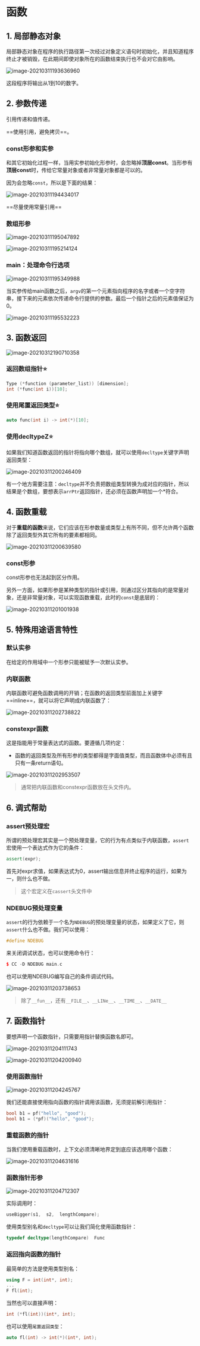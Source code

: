 # 函数

## 1. 局部静态对象

局部静态对象在程序的执行路径第一次经过对象定义语句时初始化，并且知道程序终止才被销毁，在此期间即使对象所在的函数结束执行也不会对它由影响。

![image-20210311193636960](第六章——函数.assets/image-20210311193636960.png)

这段程序将输出从1到10的数字。



## 2. 参数传递

引用传递和值传递。

==使用引用，避免拷贝==。

### const形参和实参

和其它初始化过程一样，当用实参初始化形参时，会忽略掉**顶层const**。当形参有**顶层const**时，传给它常量对象或者非常量对象都是可以的。

因为会忽略`const`，所以是下面的结果：

![image-20210311194434017](第六章——函数.assets/image-20210311194434017.png)

==尽量使用常量引用==

### 数组形参

![image-20210311195047892](第六章——函数.assets/image-20210311195047892.png)

![image-20210311195214124](第六章——函数.assets/image-20210311195214124.png)

### main：处理命令行选项

![image-20210311195349988](第六章——函数.assets/image-20210311195349988.png)

当实参传给main函数之后，`argv`的第一个元素指向程序的名字或者一个空字符串，接下来的元素依次传递命令行提供的参数。最后一个指针之后的元素值保证为0。

![image-20210311195532223](第六章——函数.assets/image-20210311195532223.png)



## 3. 函数返回

![image-20210312190710358](第六章——函数.assets/image-20210312190710358.png)

### 返回数组指针:star:

```c++
Type (*function (parameter_list)) [dimension];
int (*func(int i))[10];
```

### 使用尾置返回类型:star:

```c++
auto func(int i) -> int(*)[10];
```

### 使用decltypeZ:star:

如果我们知道函数返回的指针将指向哪个数组，就可以使用`decltype`关键字声明返回类型：

![image-20210311200246409](第六章——函数.assets/image-20210311200246409.png)

有一个地方需要注意：`decltype`并不负责把数组类型转换为成对应的指针，所以结果是个数组，要想表示`arrPtr`返回指针，还必须在函数声明加一个*符合。



## 4. 函数重载

对于**重载的函数**来说，它们应该在形参数量或类型上有所不同，但不允许两个函数除了返回类型外其它所有的要素都相同。

![image-20210311200639580](第六章——函数.assets/image-20210311200639580.png)

### const形参

const形参也无法起到区分作用。

另外一方面，如果形参是某种类型的指针或引用，则通过区分其指向的是常量对象，还是非常量对象，可以实现函数重载，此时的`const`是底层的：

![image-20210311201001938](第六章——函数.assets/image-20210311201001938.png)



## 5. 特殊用途语言特性

### 默认实参

在给定的作用域中一个形参只能被赋予一次默认实参。

### 内联函数

内联函数可避免函数调用的开销；在函数的返回类型前面加上关键字==inline==，就可以将它声明成内联函数了：

![image-20210311202738822](第六章——函数.assets/image-20210311202738822.png)

### constexpr函数

这是指能用于常量表达式的函数。要遵循几项约定：

- 函数的返回类型及所有形参的类型都得是字面值类型，而且函数体中必须有且只有一条return语句。

![image-20210311202953507](第六章——函数.assets/image-20210311202953507.png)

> 通常把内联函数和constexpr函数放在头文件内。

## 6. 调式帮助

### assert预处理宏

所谓的预处理宏其实是一个预处理变量，它的行为有点类似于内联函数，`assert`宏使用一个表达式作为它的条件：

```c++
assert(expr);
```

首先对expr求值，如果表达式为0，assert输出信息并终止程序的运行，如果为一，则什么也不做。

> 这个宏定义在`cassert`头文件中

### NDEBUG预处理变量

`assert`的行为依赖于一个名为`NDEBUG`的预处理变量的状态，如果定义了它，则`assert`什么也不做。我们可以使用：

```c++
#define NDEBUG
```

来关闭调试状态，也可以使用命令行：

```c++
$ CC -D NDEBUG main.c
```

也可以使用NDEBUG编写自己的条件调试代码。

![image-20210311203738653](第六章——函数.assets/image-20210311203738653.png)

> 除了`__fun__`，还有`__FILE__`、`__LINe__`、`__TIME__`、`__DATE__`



## 7. 函数指针

要想声明一个函数指针，只需要用指针替换函数名即可。

![image-20210311204111743](第六章——函数.assets/image-20210311204111743.png)

![image-20210311204200940](第六章——函数.assets/image-20210311204200940.png)

### 使用函数指针

![image-20210311204245767](第六章——函数.assets/image-20210311204245767.png)

我们还能直接使用指向函数的指针调用该函数，无须提前解引用指针：

```c++
bool b1 = pf("hello", "good");
bool b1 = (*pf)("hello", "good");
```

### 重载函数的指针

当我们使用重载函数时，上下文必须清晰地界定到底应该选用哪个函数：

![image-20210311204631616](第六章——函数.assets/image-20210311204631616.png)

### 函数指针形参

![image-20210311204712307](第六章——函数.assets/image-20210311204712307.png)

实际调用时：

```c++
useBigger(s1,  s2,  lengthCompare);
```

使用类型别名和`decltype`可以让我们简化使用函数指针：

```c++
typedef decltype(lengthCompare)  Func
```

### 返回指向函数的指针

最简单的方法是使用类型别名：

```c++
using F = int(int*, int);
...
F fl(int);
```

当然也可以直接声明：

```c++
int (*fl(int))(int*, int);
```

也可以使用`尾置返回类型`：

```c++
auto fl(int) -> int(*)(int*, int);
```

